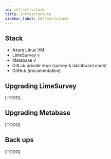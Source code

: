 ```yaml
---
id: infrastructure
title: Infrastructure
sidebar_label: Infrastructure
---
```


## Stack

- Azure Linux VM
- LimeSurvey v
- Metabase v
- GitLab private repo (survey & dashboard code)
- GitHub (documentation)

## Upgrading LimeSurvey

[TODO]

## Upgrading Metabase

[TODO]

## Back ups

[TODO]